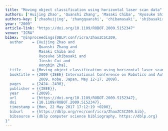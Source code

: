 ```yaml
---
title: "Moving object classification using horizontal laser scan data"
authors: ['Huijing Zhao', 'Quanshi Zhang', 'Masaki Chiba', 'Ryosuke Shibasaki', 'Jinshi Cui', 'Hongbin Zha']
authors-key: ['zhaohuijing', 'zhangquanshi', 'chibamasaki', 'shibasakiryosuke', 'cuijinshi', 'zhahongbin']
year: "2009"
article-link: "https://doi.org/10.1109/ROBOT.2009.5152347"
venue: "ICRA"
bibex: "@inproceedings{DBLP:conf/icra/ZhaoZCSCZ09,
  author    = {Huijing Zhao and
               Quanshi Zhang and
               Masaki Chiba and
               Ryosuke Shibasaki and
               Jinshi Cui and
               Hongbin Zha},
  title     = {Moving object classification using horizontal laser scan data},
  booktitle = {2009 {IEEE} International Conference on Robotics and Automation, {ICRA}
               2009, Kobe, Japan, May 12-17, 2009},
  pages     = {2424--2430},
  publisher = {{IEEE}},
  year      = {2009},
  url       = {https://doi.org/10.1109/ROBOT.2009.5152347},
  doi       = {10.1109/ROBOT.2009.5152347},
  timestamp = {Mon, 22 May 2017 17:12:19 +0200},
  biburl    = {https://dblp.org/rec/conf/icra/ZhaoZCSCZ09.bib},
  bibsource = {dblp computer science bibliography, https://dblp.org}
}"
---
```

